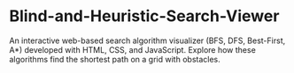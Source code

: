 # Blind-and-Heuristic-Search-Viewer
An interactive web-based search algorithm visualizer (BFS, DFS, Best-First, A*) developed with HTML, CSS, and JavaScript. Explore how these algorithms find the shortest path on a grid with obstacles.
